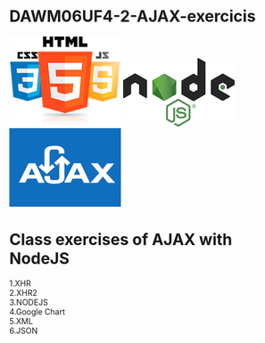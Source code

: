 # DAWM06UF4-2-AJAX-exercicis

![alt tag](https://github.com/sergigrau/DAWM06UF4-2-AJAX-exercicis/blob/master/imatges/html5.png)
![alt tag](https://github.com/sergigrau/DAWM06UF4-2-AJAX-exercicis/blob/master/imatges/node.png)
![alt tag](https://github.com/sergigrau/DAWM06UF4-2-AJAX-exercicis/blob/master/imatges/ajax.png)


<h1>Class exercises of AJAX with NodeJS</h1>

1.XHR <br/>
2.XHR2<br/>
3.NODEJS<br/>
4.Google Chart<br/>
5.XML<br/>
6.JSON<br/>

